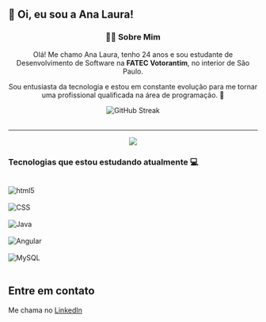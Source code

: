  ## 👋 Oi, eu sou a Ana Laura!
 

<div align="center">
  <h3>👩‍💻 Sobre Mim</h3>
  <p>Olá! Me chamo Ana Laura, tenho 24 anos e sou estudante de Desenvolvimento de Software na <strong>FATEC Votorantim</strong>, no interior de São Paulo.</p>
  <p>Sou entusiasta da tecnologia e estou em constante evolução para me tornar uma profissional qualificada na área de programação. 🚀</p>
</div>

<div align="center">
  <img src="https://streak-stats.demolab.com/?user=AnaLauraMartinsS&theme=tokyonight" alt="GitHub Streak" />
</div>

<br>

<hr>

<div align="center"> 
  <a href="https://www.linkedin.com/in/ana-laura-martins-souto-67a68a206/" target="_blank">
    <img src="https://img.shields.io/badge/-LinkedIn-%230077B5?style=for-the-badge&logo=linkedin&logoColor=white" target="_blank">
  </a> 
</div>

### Tecnologias que estou estudando atualmente 💻
<div style="display: inline"><br>
  <img align="center" alt="html5" src="https://img.shields.io/badge/HTML5-E34F26?style=for-the-badge&logo=html5&logoColor=white"/><br><br>
  <img align="center" alt="CSS" src="https://img.shields.io/badge/CSS-239120?&style=for-the-badge&logo=css3&logoColor=white"/><br><br>
  <img align="center" alt="Java" src="https://img.shields.io/badge/Java-ED8B00?style=for-the-badge&logo=openjdk&logoColor=white"/><br><br>
  <img align="center" alt="Angular" src="https://img.shields.io/badge/Angular-DD0031?style=for-the-badge&logo=angular&logoColor=white"/><br><br>  
  <img align="center" alt="MySQL" src="https://img.shields.io/badge/mysql-%2300f.svg?style=for-the-badge&logo=mysql&logoColor=white"/><br><br>  
</div>

## Entre em contato 
Me chama no [LinkedIn](https://www.linkedin.com/in/ana-laura-martins-souto-67a68a206/)

